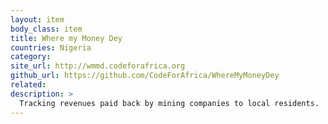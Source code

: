 ```yaml
---
layout: item
body_class: item
title: Where my Money Dey
countries: Nigeria
category: 
site_url: http://wmmd.codeforafrica.org
github_url: https://github.com/CodeForAfrica/WhereMyMoneyDey
related: 
description: >
  Tracking revenues paid back by mining companies to local residents.
---
```

